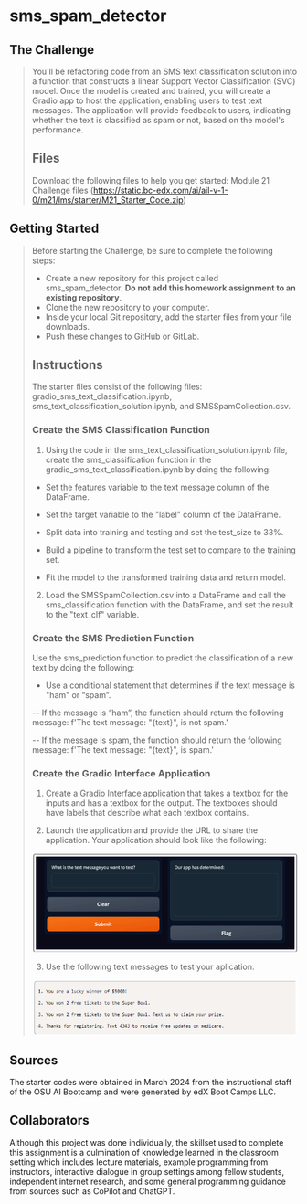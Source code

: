 # sms_spam_detector
## The Challenge
>You'll be refactoring code from an SMS text classification solution into a
>function that constructs a linear Support Vector Classification (SVC) model.
>Once the model is created and trained, you will create a Gradio app to host the
>application, enabling users to test text messages. The application will provide
>feedback to users, indicating whether the text is classified as spam or not,
>based on the model's performance.
>
>
>## Files
>Download the following files to help you get started: Module 21 Challenge files
>(https://static.bc-edx.com/ai/ail-v-1-0/m21/lms/starter/M21_Starter_Code.zip)
>
>
## Getting Started
>Before starting the Challenge, be sure to complete the following steps:
>-  Create a new repository for this project called sms_spam_detector.
>   **Do not add this homework assignment to an existing repository**.
>-  Clone the new repository to your computer.
>-  Inside your local Git repository, add the starter files from your file
>downloads.
>-  Push these changes to GitHub or GitLab.
>
>
>## Instructions
>The starter files consist of the following files: 
>gradio_sms_text_classification.ipynb, sms_text_classification_solution.ipynb,
>and SMSSpamCollection.csv.
>
>### Create the SMS Classification Function
>1. Using the code in the sms_text_classification_solution.ipynb file, create
>the sms_classification function in the gradio_sms_text_classification.ipynb
>by doing the following:
>
>-  Set the features variable to the text message column of the DataFrame.
>
>-  Set the target variable to the "label" column of the DataFrame.
>
>-  Split data into training and testing and set the test_size to 33%.
>
>-  Build a pipeline to transform the test set to compare to the training set.
>
>-  Fit the model to the transformed training data and return model.
>
>2. Load the SMSSpamCollection.csv into a DataFrame and call the
>sms_classification function with the DataFrame, and set the result to the
>"text_clf" variable.
>
>### Create the SMS Prediction Function
>Use the sms_prediction function to predict the classification of a new text by
>doing the following:
>
>-  Use a conditional statement that determines if the text message is "ham" or
>   “spam”.
>
>-- If the message is “ham”, the function should return the following message:
>   f'The text message: "{text}", is not spam.'
>
>-- If the message is spam, the function should return the following message:
>   f'The text message: "{text}", is spam.'
>
>
>### Create the Gradio Interface Application
>1. Create a Gradio Interface application that takes a textbox for the inputs
>and has a textbox for the output. The textboxes should have labels that
>describe what each textbox contains.
>
>2. Launch the application and provide the URL to share the application. Your
>application should look like the following:
>
>![mod-21-ref-image](https://github.com/RAC-Git-Hub/sms_spam_detector/blob/main/Resources/mod-21-ref-image.png)
>
>
>3. Use the following text messages to test your aplication.
>
>![mod-21-ref-image-2](https://github.com/RAC-Git-Hub/sms_spam_detector/blob/main/Resources/mod-21-ref-image-2.png)
>
>
## Sources
The starter codes were obtained in March 2024 from the instructional staff of
the OSU AI Bootcamp and were generated by edX Boot Camps LLC.
## Collaborators
Although this project was done individually, the skillset used to complete this 
assignment is a culmination of knowledge learned in the classroom setting which
includes lecture materials, example programming from instructors, interactive
dialogue in group settings among fellow students, independent internet research,
and some general programming guidance from sources such as CoPilot and ChatGPT. 
